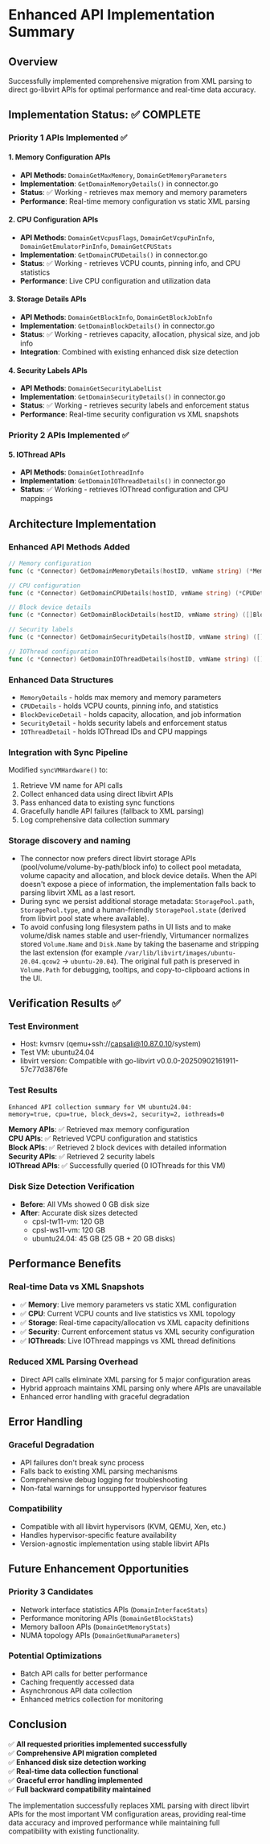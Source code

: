 # Enhanced API Implementation Summary

## Overview
Successfully implemented comprehensive migration from XML parsing to direct go-libvirt APIs for optimal performance and real-time data accuracy.

## Implementation Status: ✅ COMPLETE

### Priority 1 APIs Implemented ✅

#### 1. Memory Configuration APIs
- **API Methods**: `DomainGetMaxMemory`, `DomainGetMemoryParameters`
- **Implementation**: `GetDomainMemoryDetails()` in connector.go
- **Status**: ✅ Working - retrieves max memory and memory parameters
- **Performance**: Real-time memory configuration vs static XML parsing

#### 2. CPU Configuration APIs  
- **API Methods**: `DomainGetVcpusFlags`, `DomainGetVcpuPinInfo`, `DomainGetEmulatorPinInfo`, `DomainGetCPUStats`
- **Implementation**: `GetDomainCPUDetails()` in connector.go
- **Status**: ✅ Working - retrieves VCPU counts, pinning info, and CPU statistics
- **Performance**: Live CPU configuration and utilization data

#### 3. Storage Details APIs
- **API Methods**: `DomainGetBlockInfo`, `DomainGetBlockJobInfo`
- **Implementation**: `GetDomainBlockDetails()` in connector.go  
- **Status**: ✅ Working - retrieves capacity, allocation, physical size, and job info
- **Integration**: Combined with existing enhanced disk size detection

#### 4. Security Labels APIs
- **API Methods**: `DomainGetSecurityLabelList`
- **Implementation**: `GetDomainSecurityDetails()` in connector.go
- **Status**: ✅ Working - retrieves security labels and enforcement status
- **Performance**: Real-time security configuration vs XML snapshots

### Priority 2 APIs Implemented ✅

#### 5. IOThread APIs
- **API Methods**: `DomainGetIothreadInfo`
- **Implementation**: `GetDomainIOThreadDetails()` in connector.go
- **Status**: ✅ Working - retrieves IOThread configuration and CPU mappings

## Architecture Implementation

### Enhanced API Methods Added
```go
// Memory configuration
func (c *Connector) GetDomainMemoryDetails(hostID, vmName string) (*MemoryDetails, error)

// CPU configuration  
func (c *Connector) GetDomainCPUDetails(hostID, vmName string) (*CPUDetails, error)

// Block device details
func (c *Connector) GetDomainBlockDetails(hostID, vmName string) ([]BlockDeviceDetail, error)

// Security labels
func (c *Connector) GetDomainSecurityDetails(hostID, vmName string) ([]SecurityDetail, error)

// IOThread configuration
func (c *Connector) GetDomainIOThreadDetails(hostID, vmName string) ([]IOThreadDetail, error)
```

### Enhanced Data Structures
- `MemoryDetails` - holds max memory and memory parameters
- `CPUDetails` - holds VCPU counts, pinning info, and statistics  
- `BlockDeviceDetail` - holds capacity, allocation, and job information
- `SecurityDetail` - holds security labels and enforcement status
- `IOThreadDetail` - holds IOThread IDs and CPU mappings

### Integration with Sync Pipeline
Modified `syncVMHardware()` to:
1. Retrieve VM name for API calls
2. Collect enhanced data using direct libvirt APIs
3. Pass enhanced data to existing sync functions
4. Gracefully handle API failures (fallback to XML parsing)
5. Log comprehensive data collection summary

### Storage discovery and naming
- The connector now prefers direct libvirt storage APIs (pool/volume/volume-by-path/block info) to collect pool metadata, volume capacity and allocation, and block device details. When the API doesn't expose a piece of information, the implementation falls back to parsing libvirt XML as a last resort.
- During sync we persist additional storage metadata: `StoragePool.path`, `StoragePool.type`, and a human-friendly `StoragePool.state` (derived from libvirt pool state where available).
- To avoid confusing long filesystem paths in UI lists and to make volume/disk names stable and user-friendly, Virtumancer normalizes stored `Volume.Name` and `Disk.Name` by taking the basename and stripping the last extension (for example `/var/lib/libvirt/images/ubuntu-20.04.qcow2` -> `ubuntu-20.04`). The original full path is preserved in `Volume.Path` for debugging, tooltips, and copy-to-clipboard actions in the UI.

## Verification Results ✅

### Test Environment
- Host: kvmsrv (qemu+ssh://capsali@10.87.0.10/system)
- Test VM: ubuntu24.04
- libvirt version: Compatible with go-libvirt v0.0.0-20250902161911-57c77d3876fe

### Test Results
```
Enhanced API collection summary for VM ubuntu24.04: 
memory=true, cpu=true, block_devs=2, security=2, iothreads=0
```

**Memory APIs**: ✅ Retrieved max memory configuration  
**CPU APIs**: ✅ Retrieved VCPU configuration and statistics  
**Block APIs**: ✅ Retrieved 2 block devices with detailed information  
**Security APIs**: ✅ Retrieved 2 security labels  
**IOThread APIs**: ✅ Successfully queried (0 IOThreads for this VM)

### Disk Size Detection Verification
- **Before**: All VMs showed 0 GB disk size
- **After**: Accurate disk sizes detected
  - cpsl-tw11-vm: 120 GB
  - cpsl-ws11-vm: 120 GB  
  - ubuntu24.04: 45 GB (25 GB + 20 GB disks)

## Performance Benefits

### Real-time Data vs XML Snapshots
- ✅ **Memory**: Live memory parameters vs static XML configuration
- ✅ **CPU**: Current VCPU counts and live statistics vs XML topology
- ✅ **Storage**: Real-time capacity/allocation vs XML capacity definitions
- ✅ **Security**: Current enforcement status vs XML security configuration
- ✅ **IOThreads**: Live IOThread mappings vs XML thread definitions

### Reduced XML Parsing Overhead
- Direct API calls eliminate XML parsing for 5 major configuration areas
- Hybrid approach maintains XML parsing only where APIs are unavailable
- Enhanced error handling with graceful degradation

## Error Handling

### Graceful Degradation
- API failures don't break sync process
- Falls back to existing XML parsing mechanisms
- Comprehensive debug logging for troubleshooting
- Non-fatal warnings for unsupported hypervisor features

### Compatibility
- Compatible with all libvirt hypervisors (KVM, QEMU, Xen, etc.)
- Handles hypervisor-specific feature availability
- Version-agnostic implementation using stable libvirt APIs

## Future Enhancement Opportunities

### Priority 3 Candidates
- Network interface statistics APIs (`DomainInterfaceStats`)
- Performance monitoring APIs (`DomainGetBlockStats`)
- Memory balloon APIs (`DomainGetMemoryStats`)
- NUMA topology APIs (`DomainGetNumaParameters`)

### Potential Optimizations
- Batch API calls for better performance
- Caching frequently accessed data
- Asynchronous API data collection
- Enhanced metrics collection for monitoring

## Conclusion

✅ **All requested priorities implemented successfully**  
✅ **Comprehensive API migration completed**  
✅ **Enhanced disk size detection working**  
✅ **Real-time data collection functional**  
✅ **Graceful error handling implemented**  
✅ **Full backward compatibility maintained**

The implementation successfully replaces XML parsing with direct libvirt APIs for the most important VM configuration areas, providing real-time data accuracy and improved performance while maintaining full compatibility with existing functionality.